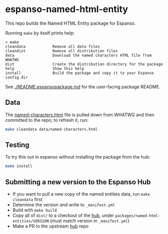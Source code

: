 # espanso-named-html-entity

This repo builds the Named HTML Entity package for Espanso.

Running `make` by itself prints help:

```console
> make
cleandata            Remove all data files
cleandist            Remove all distribution files
data                 Download the named characters HTML file from WHATWG
dist                 Create the distribution directory for the package
help                 Show this help
install              Build the package and copy it to your Espanso config dir
```

See [./README.espansopackage.md](./README.espansopackage.md) for the user-facing package README.

## Data

The [named-characters.html](./data/named-characters.html) file is pulled down from WHATWG and then committed to the repo; to refresh it, run:

```sh
make cleandata data/named-characters.html
```

## Testing

To try this out in espanso without installing the package from the hub:

```sh
make install
```

## Submitting a new version to the Espanso Hub

* If you want to pull a new copy of the named entities data, run `make cleandata` first
* Determine the version and write to `_manifest.yml`
* Build with `make build`
* Copy all of `dist/` to a checkout of the [hub](https://github.com/espanso/hub), under
  `packages/named-html-entities/VERSION` (must match version in `_manifest.yml`)
* Make a PR to the upstream [hub](https://github.com/espanso/hub) repo
